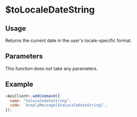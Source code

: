 # $toLocaleDateString

## Usage

Returns the current date in the user's locale-specific format.

## Parameters

This function does not take any parameters.

## Example

```javascript
<AoiClient>.addCommand({
  name: "tolocaledatestring",
  code: `$replyMessage[$toLocaleDateString]`,
});
```